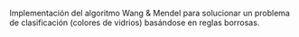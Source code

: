 Implementación del algoritmo Wang & Mendel para solucionar un problema de clasificación (colores de vidrios) basándose en reglas borrosas.
